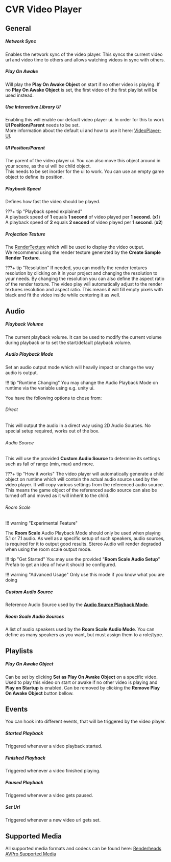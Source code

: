 # CVR Video Player

## General

##### Network Sync
Enables the network sync of the video player. This syncs the current video url and video time to others and allows
watching videos in sync with others.

##### Play On Awake
Will play the **Play On Awake Object** on start if no other video is playing. If no **Play On Awake Object** is set, the
first video of the first playlist will be used instead.

##### Use Interactive Library UI
Enabling this will enable our default video player ui. In order for this to work **UI Position/Parent** needs to be set.  
More information about the default ui and how to use it here: [VideoPlayer-UI](../../../ChilloutVR/).

##### UI Position/Parent
The parent of the video player ui. You can also move this object around in your scene, as the ui will be child object.  
This needs to be set inorder for the ui to work. You can use an empty game object to define its position.

##### Playback Speed
Defines how fast the video should be played.

???+ tip "Playback speed explained"  
    A playback speed of **1** equals **1 second** of video played per **1 second**. (**x1**)  
    A playback speed of **2** equals **2 second** of video played per **1 second**. (**x2**)

##### Projection Texture
The [RenderTexture](https://docs.unity3d.com/Manual/class-RenderTexture.html) which will be used to display the video output.  
We recommend using the render texture generated by the **Create Sample Render Texture**.

???+ tip "Resolution"
    If needed, you can modify the render textures resolution by clicking on it in your project and changing the resolution
    to your needs. By changing the resolution you can also define the aspect ratio of the render texture.
    The video play will automatically adjust to the render textures resolution and aspect ratio. This means it will fill
    empty pixels with black and fit the video inside while centering it as well.


## Audio

##### Playback Volume
The current playback volume. It can be used to modify the current volume during playback or to set the start/default
playback volume.

##### Audio Playback Mode
Set an audio output mode which will heavily impact or change the way audio is output.

!!! tip "Runtime Changing"
    You may change the Audio Playback Mode on runtime via the variable using e.g. unity ui.

You have the following options to chose from:

###### Direct
This will output the audio in a direct way using 2D Audio Sources. No special setup required, works out of the box.

###### Audio Source
This will use the provided **Custom Audio Source** to determine its settings such as fall of range (min, max) and more.

???+ tip "How it works"
    The video player will automatically generate a child object on runtime which will contain the actual audio source
    used by the video player. It will copy various settings from the referenced audio source.
    This means the game object of the referenced audio source can also be turned off and moved as it will inherit to the child.

###### Room Scale
!!! warning "Experimental Feature"

The **Room Scale** Audio Playback Mode should only be used when playing 5.1 or 7.1 audio.
As well as a specific setup of such speakers, audio sources, is required for it to output good results.
Stereo Audio will render degraded when using the room scale output mode.  

!!! tip "Get Started"
    You may use the provided "**Room Scale Audio Setup**" Prefab to get an idea of how it should be configured.

!!! warning "Advanced Usage"
    Only use this mode if you know what you are doing

##### Custom Audio Source
Reference Audio Source used by the [**Audio Source Playback Mode**](#audio-source).

##### Room Scale Audio Sources
A list of audio speakers used by the **Room Scale Audio Mode**.
You can define as many speakers as you want, but must assign them to a role/type.



## Playlists

##### Play On Awake Object
Can be set by clicking **Set as Play On Awake Object** on a specific video.  
Used to play this video on start or awake if no other video is playing and **Play on Startup** is enabled.
Can be removed by clicking the **Remove Play On Awake Object** button bellow.



## Events
You can hook into different events, that will be triggered by the video player.

##### Started Playback
Triggered whenever a video playback started.

##### Finished Playback
Triggered whenever a video finished playing.

##### Paused Playback
Triggered whenever a video gets paused.

##### Set Url
Triggered whenever a new video url gets set.


## Supported Media
All supported media formats and codecs can be found here: [Renderheads AVPro Supported Media](https://www.renderheads.com/content/docs/AVProVideo/articles/supportedmedia.html) 